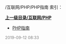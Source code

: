 /互联网/PHP/PHP指南 索引：


**[上一级目录/互联网/PHP](/互联网/PHP/index.md)**

- [PHP指南](/互联网/PHP/PHP指南/PHP指南.md)


<font size=2 color='grey'> 2019-09-12 08:33 </font>